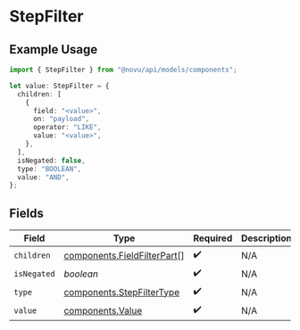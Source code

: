 # StepFilter

## Example Usage

```typescript
import { StepFilter } from "@novu/api/models/components";

let value: StepFilter = {
  children: [
    {
      field: "<value>",
      on: "payload",
      operator: "LIKE",
      value: "<value>",
    },
  ],
  isNegated: false,
  type: "BOOLEAN",
  value: "AND",
};
```

## Fields

| Field                                                                      | Type                                                                       | Required                                                                   | Description                                                                |
| -------------------------------------------------------------------------- | -------------------------------------------------------------------------- | -------------------------------------------------------------------------- | -------------------------------------------------------------------------- |
| `children`                                                                 | [components.FieldFilterPart](../../models/components/fieldfilterpart.md)[] | :heavy_check_mark:                                                         | N/A                                                                        |
| `isNegated`                                                                | *boolean*                                                                  | :heavy_check_mark:                                                         | N/A                                                                        |
| `type`                                                                     | [components.StepFilterType](../../models/components/stepfiltertype.md)     | :heavy_check_mark:                                                         | N/A                                                                        |
| `value`                                                                    | [components.Value](../../models/components/value.md)                       | :heavy_check_mark:                                                         | N/A                                                                        |